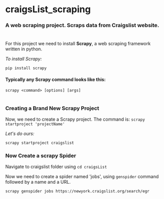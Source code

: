 # **craigsList_scraping**
 ### A web scraping project. Scraps data from Craigslist website.
#
For this project we need to install **Scrapy**, a web scraping framework written in python.

*To install Scrapy:*
```
pip install scrapy
```
#### Typically any Scrapy command looks like this:
```
scrapy <command> [options] [args]
```
#
### Creating a Brand New Scrapy Project

Now, we need to create a Scrapy project.
The command is:  `scrapy startproject 'projectName'`

*Let's do ours:*
```
scrapy startproject craigslist
```

### Now Create a scrapy Spider

Navigate to craigslist folder using `cd craigsList`

Now we need to create a spider named 'jobs', using `genspider` command followed by a name and a URL.
```
scrapy genspider jobs https://newyork.craigslist.org/search/egr
```
